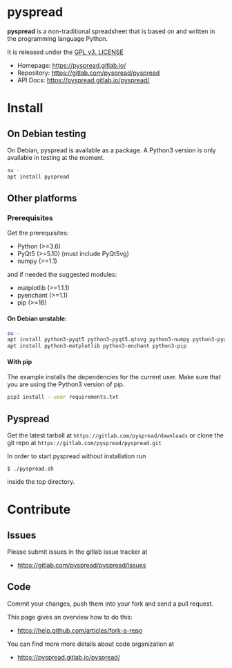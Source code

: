 pyspread
====================

**pyspread** is a non-traditional spreadsheet that is
based on and written in the programming language Python.

It is released under the [GPL v3. LICENSE](LICENSE)

- Homepage: https://pyspread.gitlab.io/
- Repository: https://gitlab.com/pyspread/pyspread
- API Docs: https://pyspread.gitlab.io/pyspread/


# Install

## On Debian testing

On Debian, pyspread is available as a package.
A Python3 version is only available in testing at the moment.

```bash
su -
apt install pyspread
```

## Other platforms

### Prerequisites

Get the prerequisites:
- Python (>=3.6)
- PyQt5 (>=5.10) (must include PyQtSvg)
- numpy (>=1.1)

and if needed the suggested modules:
- matplotlib (>=1.1.1)
- pyenchant (>=1.1)
- pip (>=18)

#### On Debian unstable:

```bash
su -
apt install python3-pyqt5 python3-pyqt5.qtsvg python3-numpy python3-pyqt5.qtwebengine
apt install python3-matplotlib python3-enchant python3-pip
```

#### With pip

The example installs the dependencies for the current user. Make sure that
you are using the Python3 version of pip.

```bash
pip3 install --user requirements.txt
```

## Pyspread

Get the latest tarball at `https://gitlab.com/pyspread/downloads` or
clone the git repo at `https://gitlab.com/pyspread/pyspread.git`

In order to start pyspread without installation run
```
$ ./pyspread.sh
```
inside the top directory.

# Contribute

## Issues

Please submit issues in the gitlab issue tracker at
- https://gitlab.com/pyspread/pyspread/issues

## Code

Commit your changes, push them into your fork and send a pull request.

This page gives an overview how to do this:
- https://help.github.com/articles/fork-a-repo

You can find more more details about code organization at
- https://pyspread.gitlab.io/pyspread/
